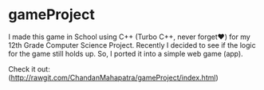 # gameProject
I made this game in School using C++ (Turbo C++, never forget❤️) for my 12th Grade Computer Science Project.
Recently I decided to see if the logic for the game still holds up. So, I ported it into a simple web game (app). 

Check it out:
(http://rawgit.com/ChandanMahapatra/gameProject/index.html)
